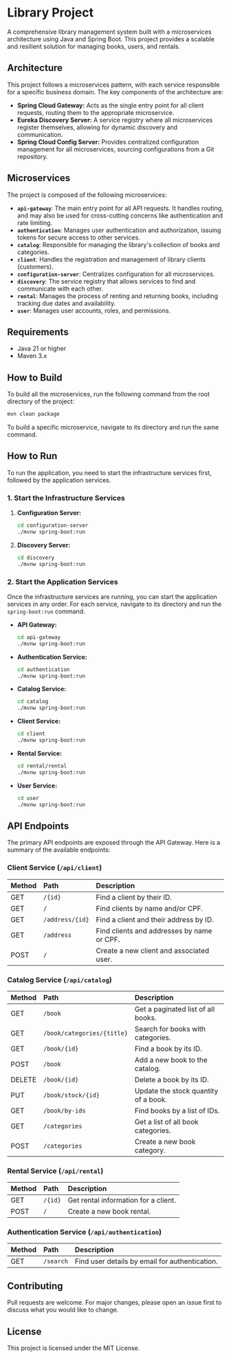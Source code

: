 # Library Project

A comprehensive library management system built with a microservices architecture using Java and Spring Boot. This project provides a scalable and resilient solution for managing books, users, and rentals.

## Architecture

This project follows a microservices pattern, with each service responsible for a specific business domain. The key components of the architecture are:

-   **Spring Cloud Gateway:** Acts as the single entry point for all client requests, routing them to the appropriate microservice.
-   **Eureka Discovery Server:** A service registry where all microservices register themselves, allowing for dynamic discovery and communication.
-   **Spring Cloud Config Server:** Provides centralized configuration management for all microservices, sourcing configurations from a Git repository.

## Microservices

The project is composed of the following microservices:

-   **`api-gateway`**: The main entry point for all API requests. It handles routing, and may also be used for cross-cutting concerns like authentication and rate limiting.
-   **`authentication`**: Manages user authentication and authorization, issuing tokens for secure access to other services.
-   **`catalog`**: Responsible for managing the library's collection of books and categories.
-   **`client`**: Handles the registration and management of library clients (customers).
-   **`configuration-server`**: Centralizes configuration for all microservices.
-   **`discovery`**: The service registry that allows services to find and communicate with each other.
-   **`rental`**: Manages the process of renting and returning books, including tracking due dates and availability.
-   **`user`**: Manages user accounts, roles, and permissions.

## Requirements

-   Java 21 or higher
-   Maven 3.x

## How to Build

To build all the microservices, run the following command from the root directory of the project:

```bash
mvn clean package
```

To build a specific microservice, navigate to its directory and run the same command.

## How to Run

To run the application, you need to start the infrastructure services first, followed by the application services.

### 1. Start the Infrastructure Services

1.  **Configuration Server:**
    ```bash
    cd configuration-server
    ./mvnw spring-boot:run
    ```

2.  **Discovery Server:**
    ```bash
    cd discovery
    ./mvnw spring-boot:run
    ```

### 2. Start the Application Services

Once the infrastructure services are running, you can start the application services in any order. For each service, navigate to its directory and run the `spring-boot:run` command.

-   **API Gateway:**
    ```bash
    cd api-gateway
    ./mvnw spring-boot:run
    ```
-   **Authentication Service:**
    ```bash
    cd authentication
    ./mvnw spring-boot:run
    ```
-   **Catalog Service:**
    ```bash
    cd catalog
    ./mvnw spring-boot:run
    ```
-   **Client Service:**
    ```bash
    cd client
    ./mvnw spring-boot:run
    ```
-   **Rental Service:**
    ```bash
    cd rental/rental
    ./mvnw spring-boot:run
    ```
-   **User Service:**
    ```bash
    cd user
    ./mvnw spring-boot:run
    ```

## API Endpoints

The primary API endpoints are exposed through the API Gateway. Here is a summary of the available endpoints:

### Client Service (`/api/client`)

| Method | Path                  | Description                               |
| :----- | :-------------------- | :---------------------------------------- |
| GET    | `/{id}`               | Find a client by their ID.                |
| GET    | `/`                   | Find clients by name and/or CPF.          |
| GET    | `/address/{id}`       | Find a client and their address by ID.    |
| GET    | `/address`            | Find clients and addresses by name or CPF.|
| POST   | `/`                   | Create a new client and associated user.  |

### Catalog Service (`/api/catalog`)

| Method | Path                  | Description                               |
| :----- | :-------------------- | :---------------------------------------- |
| GET    | `/book`               | Get a paginated list of all books.        |
| GET    | `/book/categories/{title}` | Search for books with categories.    |
| GET    | `/book/{id}`          | Find a book by its ID.                    |
| POST   | `/book`               | Add a new book to the catalog.            |
| DELETE | `/book/{id}`          | Delete a book by its ID.                  |
| PUT    | `/book/stock/{id}`    | Update the stock quantity of a book.      |
| GET    | `/book/by-ids`        | Find books by a list of IDs.              |
| GET    | `/categories`         | Get a list of all book categories.        |
| POST   | `/categories`         | Create a new book category.               |

### Rental Service (`/api/rental`)

| Method | Path                  | Description                               |
| :----- | :-------------------- | :---------------------------------------- |
| GET    | `/{id}`               | Get rental information for a client.      |
| POST   | `/`                   | Create a new book rental.                 |

### Authentication Service (`/api/authentication`)

| Method | Path                  | Description                               |
| :----- | :-------------------- | :---------------------------------------- |
| GET    | `/search`             | Find user details by email for authentication. |

## Contributing

Pull requests are welcome. For major changes, please open an issue first to discuss what you would like to change.

## License

This project is licensed under the MIT License.

